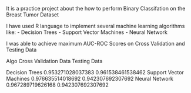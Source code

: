 It is a practice project about the how to perform Binary Classifation on the Breast Tumor Dataset

I have used R language to implement 
several machine learning algorithms like:
    - Decision Trees
    - Support Vector Machines
    - Neural Network
    
I was able to achieve maximum AUC-ROC Scores on Cross Validation and Testing Data

Algo                           Cross Validation Data        Testing Data

Decision Trees                  0.953271028037383           0.961538461538462
Support Vector Machines         0.976635514018692           0.942307692307692
Neural Network                  0.967289719626168           0.942307692307692

